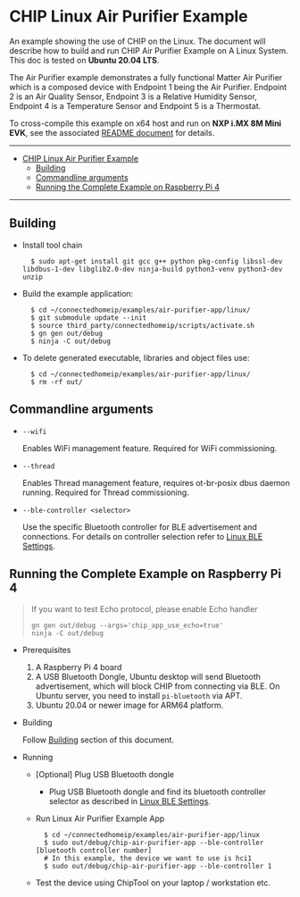 # CHIP Linux Air Purifier Example

An example showing the use of CHIP on the Linux. The document will describe how
to build and run CHIP Air Purifier Example on A Linux System. This doc is tested
on **Ubuntu 20.04 LTS**.

The Air Purifier example demonstrates a fully functional Matter Air Purifier
which is a composed device with Endpoint 1 being the Air Purifier. Endpoint 2 is
an Air Quality Sensor, Endpoint 3 is a Relative Humidity Sensor, Endpoint 4 is a
Temperature Sensor and Endpoint 5 is a Thermostat.

To cross-compile this example on x64 host and run on **NXP i.MX 8M Mini**
**EVK**, see the associated
[README document](../../../docs/platforms/nxp/nxp_imx8m_linux_examples.md) for
details.

<hr>

-   [CHIP Linux Air Purifier Example](#chip-linux-air-purifier-example)
    -   [Building](#building)
    -   [Commandline arguments](#commandline-arguments)
    -   [Running the Complete Example on Raspberry Pi 4](#running-the-complete-example-on-raspberry-pi-4)

<hr>

## Building

-   Install tool chain

          $ sudo apt-get install git gcc g++ python pkg-config libssl-dev libdbus-1-dev libglib2.0-dev ninja-build python3-venv python3-dev unzip

-   Build the example application:

          $ cd ~/connectedhomeip/examples/air-purifier-app/linux/
          $ git submodule update --init
          $ source third_party/connectedhomeip/scripts/activate.sh
          $ gn gen out/debug
          $ ninja -C out/debug

-   To delete generated executable, libraries and object files use:

          $ cd ~/connectedhomeip/examples/air-purifier-app/linux/
          $ rm -rf out/

## Commandline arguments

-   `--wifi`

    Enables WiFi management feature. Required for WiFi commissioning.

-   `--thread`

    Enables Thread management feature, requires ot-br-posix dbus daemon running.
    Required for Thread commissioning.

-   `--ble-controller <selector>`

    Use the specific Bluetooth controller for BLE advertisement and connections.
    For details on controller selection refer to
    [Linux BLE Settings](/platforms/linux/ble_settings.md).

## Running the Complete Example on Raspberry Pi 4

> If you want to test Echo protocol, please enable Echo handler
>
>     gn gen out/debug --args='chip_app_use_echo=true'
>     ninja -C out/debug

-   Prerequisites

    1. A Raspberry Pi 4 board
    2. A USB Bluetooth Dongle, Ubuntu desktop will send Bluetooth advertisement,
       which will block CHIP from connecting via BLE. On Ubuntu server, you need
       to install `pi-bluetooth` via APT.
    3. Ubuntu 20.04 or newer image for ARM64 platform.

-   Building

    Follow [Building](#building) section of this document.

-   Running

    -   [Optional] Plug USB Bluetooth dongle

        -   Plug USB Bluetooth dongle and find its bluetooth controller selector
            as described in
            [Linux BLE Settings](/platforms/linux/ble_settings.md).

    -   Run Linux Air Purifier Example App

              $ cd ~/connectedhomeip/examples/air-purifier-app/linux
              $ sudo out/debug/chip-air-purifier-app --ble-controller [bluetooth controller number]
              # In this example, the device we want to use is hci1
              $ sudo out/debug/chip-air-purifier-app --ble-controller 1

    -   Test the device using ChipTool on your laptop / workstation etc.
